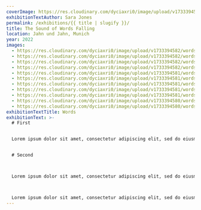 ```yaml
---
coverImage: https://res.cloudinary.com/dyciaxri0/image/upload/v1733394581/words-falling/test_files/Heinemann_The-Sound-of-Words-Falling_Jahn-und-Jahn_Munich_14_web_u7232y.jpg
exhibitionTextAuthor: Sara Jones
permalink: /exhibitions/{{ title | slugify }}/
title: The Sound of Words Falling
location: Jahn und Jahn, Munich
year: 2022
images:
  - https://res.cloudinary.com/dyciaxri0/image/upload/v1733394582/words-falling/test_files/Heinemann_The-Sound-of-Words-Falling_Jahn-und-Jahn_Munich_16_web_uzlzc7.jpg
  - https://res.cloudinary.com/dyciaxri0/image/upload/v1733394582/words-falling/test_files/Heinemann_The-Sound-of-Words-Falling_Jahn-und-Jahn_Munich_15_web_wrnwfo.jpg
  - https://res.cloudinary.com/dyciaxri0/image/upload/v1733394582/words-falling/test_files/Heinemann_The-Sound-of-Words-Falling_Jahn-und-Jahn_Munich_05_web_uu0lpu.jpg
  - https://res.cloudinary.com/dyciaxri0/image/upload/v1733394582/words-falling/test_files/Heinemann_The-Sound-of-Words-Falling_Jahn-und-Jahn_Munich_06_web_dm9xjk.jpg
  - https://res.cloudinary.com/dyciaxri0/image/upload/v1733394581/words-falling/test_files/Heinemann_The-Sound-of-Words-Falling_Jahn-und-Jahn_Munich_07_web_j9jo5w.jpg
  - https://res.cloudinary.com/dyciaxri0/image/upload/v1733394581/words-falling/test_files/Heinemann_The-Sound-of-Words-Falling_Jahn-und-Jahn_Munich_03_web_uu7hfi.jpg
  - https://res.cloudinary.com/dyciaxri0/image/upload/v1733394581/words-falling/test_files/Heinemann_The-Sound-of-Words-Falling_Jahn-und-Jahn_Munich_04_web_ibyb4u.jpg
  - https://res.cloudinary.com/dyciaxri0/image/upload/v1733394581/words-falling/test_files/Heinemann_The-Sound-of-Words-Falling_Jahn-und-Jahn_Munich_12_web_yyclm9.jpg
  - https://res.cloudinary.com/dyciaxri0/image/upload/v1733394581/words-falling/test_files/Heinemann_The-Sound-of-Words-Falling_Jahn-und-Jahn_Munich_13_web_m7le7o.jpg
  - https://res.cloudinary.com/dyciaxri0/image/upload/v1733394580/words-falling/test_files/Heinemann_The-Sound-of-Words-Falling_Jahn-und-Jahn_Munich_08_web_b3uyvh.jpg
  - https://res.cloudinary.com/dyciaxri0/image/upload/v1733394580/words-falling/test_files/Heinemann_The-Sound-of-Words-Falling_Jahn-und-Jahn_Munich_10_web_p2hnfj.jpg
exhibitionTextTitle: Words
exhibitionText: >-
  # F﻿irst


  Lorem ipsum dolor sit amet, consectetur adipiscing elit, sed do eiusmod tempor incididunt ut labore et dolore magna aliqua. Ut enim ad minim veniam, quis nostrud exercitation ullamco laboris nisi ut aliquip ex ea commodo consequat. Duis aute irure dolor in reprehenderit in voluptate velit esse cillum dolore eu fugiat nulla pariatur. Excepteur sint occaecat cupidatat non proident, sunt in culpa qui officia deserunt mollit anim id est laborum.


  # Second



  Lorem ipsum dolor sit amet, consectetur adipiscing elit, sed do eiusmod tempor incididunt ut labore et dolore magna aliqua. Ut enim ad minim veniam, quis nostrud exercitation ullamco laboris nisi ut aliquip ex ea commodo consequat. Duis aute irure dolor in reprehenderit in voluptate velit esse cillum dolore eu fugiat nulla pariatur. Excepteur sint occaecat cupidatat non proident, sunt in culpa qui officia deserunt mollit anim id est laborum.



  Lorem ipsum dolor sit amet, consectetur adipiscing elit, sed do eiusmod tempor incididunt ut labore et dolore magna aliqua. Ut enim ad minim veniam, quis nostrud exercitation ullamco laboris nisi ut aliquip ex ea commodo consequat. Duis aute irure dolor in reprehenderit in voluptate velit esse cillum dolore eu fugiat nulla pariatur. Excepteur sint occaecat cupidatat non proident, sunt in culpa qui officia deserunt mollit anim id est laborum.econdcondonn
---
```

